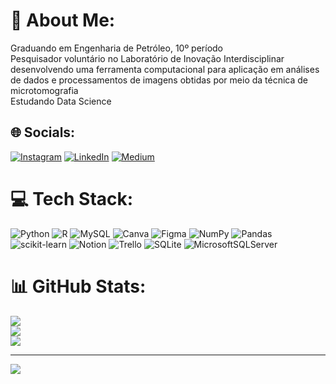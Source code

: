# 💫 About Me:
Graduando em Engenharia de Petróleo, 10º período<br>Pesquisador voluntário no Laboratório de Inovação Interdisciplinar desenvolvendo uma ferramenta computacional para aplicação em análises de dados e processamentos de imagens obtidas por meio da técnica de microtomografia<br>Estudando Data Science


## 🌐 Socials:
[![Instagram](https://img.shields.io/badge/Instagram-%23E4405F.svg?logo=Instagram&logoColor=white)](https://instagram.com/https://www.instagram.com/pdrothyago/) [![LinkedIn](https://img.shields.io/badge/LinkedIn-%230077B5.svg?logo=linkedin&logoColor=white)](https://linkedin.com/in/www.linkedin.com/in/pedro-thyago-gomes) [![Medium](https://img.shields.io/badge/Medium-12100E?logo=medium&logoColor=white)](https://medium.com/@https://medium.com/@pedrothyagogomes) 

# 💻 Tech Stack:
![Python](https://img.shields.io/badge/python-3670A0?style=flat&logo=python&logoColor=ffdd54) ![R](https://img.shields.io/badge/r-%23276DC3.svg?style=flat&logo=r&logoColor=white) ![MySQL](https://img.shields.io/badge/mysql-%2300f.svg?style=flat&logo=mysql&logoColor=white) ![Canva](https://img.shields.io/badge/Canva-%2300C4CC.svg?style=flat&logo=Canva&logoColor=white) 	![Figma](https://img.shields.io/badge/figma-%23F24E1E.svg?style=flat&logo=figma&logoColor=white) ![NumPy](https://img.shields.io/badge/numpy-%23013243.svg?style=flat&logo=numpy&logoColor=white) ![Pandas](https://img.shields.io/badge/pandas-%23150458.svg?style=flat&logo=pandas&logoColor=white) ![scikit-learn](https://img.shields.io/badge/scikit--learn-%23F7931E.svg?style=flat&logo=scikit-learn&logoColor=white) ![Notion](https://img.shields.io/badge/Notion-%23000000.svg?style=flat&logo=notion&logoColor=white) ![Trello](https://img.shields.io/badge/Trello-%23026AA7.svg?style=flat&logo=Trello&logoColor=white) ![SQLite](https://img.shields.io/badge/sqlite-%2307405e.svg?style=flat&logo=sqlite&logoColor=white) ![MicrosoftSQLServer](https://img.shields.io/badge/Microsoft%20SQL%20Sever-CC2927?style=flat&logo=microsoft%20sql%20server&logoColor=white)
# 📊 GitHub Stats:
![](https://github-readme-stats.vercel.app/api?username=pdrothyago&theme=radical&hide_border=true&include_all_commits=true&count_private=true)<br/>
![](https://github-readme-streak-stats.herokuapp.com/?user=pdrothyago&theme=radical&hide_border=true)<br/>
![](https://github-readme-stats.vercel.app/api/top-langs/?username=pdrothyago&theme=radical&hide_border=true&include_all_commits=true&count_private=true&layout=compact)

---
[![](https://visitcount.itsvg.in/api?id=pdrothyago&icon=0&color=0)](https://visitcount.itsvg.in)

<!-- Proudly created with GPRM ( https://gprm.itsvg.in ) -->
